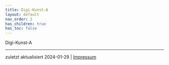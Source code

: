 ```yaml
---
title: Digi-Kunst-A
layout: default
nav_order: 2
has_children: true
has_toc: false
---
```


Digi-Kunst-A


---
zuletzt aktualisiert 2024-01-29 | [Impressum](https://www.rsh-duesseldorf.de/service/datenschutz-impressum) 